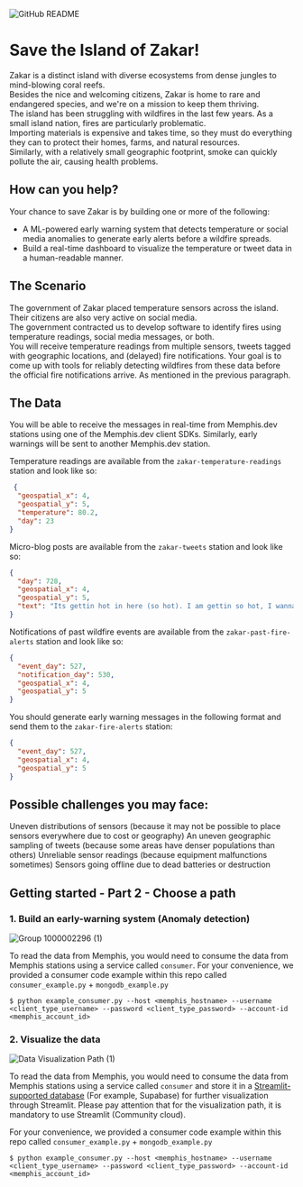![GitHub README](https://github.com/memphisdev/save-zakar-hackathon/assets/70286779/608ddd4f-4b71-484f-8d10-ebed3622d13e)


# Save the Island of Zakar! #
Zakar is a distinct island with diverse ecosystems from dense jungles to mind-blowing coral reefs.<br>
Besides the nice and welcoming citizens, Zakar is home to rare and endangered species, and we're on a mission to keep them thriving.<br>
The island has been struggling with wildfires in the last few years.  As a small island nation, fires are particularly problematic.<br>
Importing materials is expensive and takes time, so they must do everything they can to protect their homes, farms, and natural resources.<br>
Similarly, with a relatively small geographic footprint, smoke can quickly pollute the air, causing health problems.

## How can you help? ##
Your chance to save Zakar is by building one or more of the following:

* A ML-powered early warning system that detects temperature or social media anomalies to generate early alerts before a wildfire spreads.
* Build a real-time dashboard to visualize the temperature or tweet data in a human-readable manner.

## The Scenario ##

The government of Zakar placed temperature sensors across the island. Their citizens are also very active on social media.  
The government contracted us to develop software to identify fires using temperature readings, social media messages, or both.  
You will receive temperature readings from multiple sensors, tweets tagged with geographic locations, and (delayed) fire notifications.
Your goal is to come up with tools for reliably detecting wildfires from these data before the official fire notifications arrive. As mentioned in the previous paragraph.

## The Data 
You will be able to receive the messages in real-time from Memphis.dev stations using one of the Memphis.dev client SDKs. 
Similarly, early warnings will be sent to another Memphis.dev station.

Temperature readings are available from the `zakar-temperature-readings` station and look like so:

```json
 {
  "geospatial_x": 4,
  "geospatial_y": 5,
  "temperature": 80.2,
  "day": 23
}
```

Micro-blog posts are available from the `zakar-tweets` station and look like so:

```json
{
  "day": 728,
  "geospatial_x": 4,
  "geospatial_y": 5,
  "text": "Its gettin hot in here (so hot). I am gettin so hot, I wanna take my clothes off"
}
```

Notifications of past wildfire events are available from the `zakar-past-fire-alerts` station and look like so:
```json
{
  "event_day": 527,
  "notification_day": 530,
  "geospatial_x": 4,
  "geospatial_y": 5
}
```

You should generate early warning messages in the following format and send them to the `zakar-fire-alerts` station:

```json
{
  "event_day": 527,
  "geospatial_x": 4,
  "geospatial_y": 5
}
```

## Possible challenges you may face:
Uneven distributions of sensors (because it may not be possible to place sensors everywhere due to cost or geography)
An uneven geographic sampling of tweets (because some areas have denser populations than others)
Unreliable sensor readings (because equipment malfunctions sometimes)
Sensors going offline due to dead batteries or destruction

## Getting started - Part 2 - Choose a path
### 1. Build an early-warning system (Anomaly detection)
![Group 1000002296 (1)](https://github.com/memphisdev/save-zakar-hackathon/assets/107035359/b6c40f6f-5530-4a37-b3cb-e0e31d6aae95)

To read the data from Memphis, you would need to consume the data from Memphis stations using a service called `consumer`.
For your convenience, we provided a consumer code example within this repo called `consumer_example.py` + `mongodb_example.py`
```
$ python example_consumer.py --host <memphis_hostname> --username <client_type_username> --password <client_type_password> --account-id <memphis_account_id>
```

### 2. Visualize the data
![Data Visualization Path (1)](https://github.com/memphisdev/save-zakar-hackathon/assets/107035359/c167f35f-657e-43f3-9d74-dcc999e9505e)

To read the data from Memphis, you would need to consume the data from Memphis stations using a service called `consumer` and store it in a [Streamlit-supported database](https://docs.streamlit.io/knowledge-base/tutorials/databases) (For example, Supabase) for further visualization through Streamlit.
Please pay attention that for the visualization path, it is mandatory to use Streamlit (Community cloud).

For your convenience, we provided a consumer code example within this repo called `consumer_example.py` + `mongodb_example.py`
```
$ python example_consumer.py --host <memphis_hostname> --username <client_type_username> --password <client_type_password> --account-id <memphis_account_id>
```




